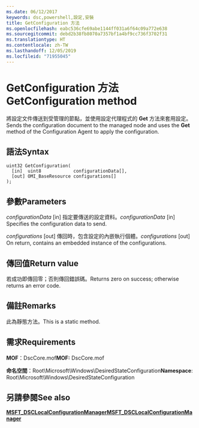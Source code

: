 ```yaml
---
ms.date: 06/12/2017
keywords: dsc,powershell,設定,安裝
title: GetConfiguration 方法
ms.openlocfilehash: eabc536cfe69abe1144ff031a6f64c09a772e638
ms.sourcegitcommit: debd2b38fb8070a7357bf1a4bf9cc736f3702f31
ms.translationtype: HT
ms.contentlocale: zh-TW
ms.lasthandoff: 12/05/2019
ms.locfileid: "71955045"
---
```

# <a name="getconfiguration-method"></a><span data-ttu-id="5ede0-103">GetConfiguration 方法</span><span class="sxs-lookup"><span data-stu-id="5ede0-103">GetConfiguration method</span></span>

<span data-ttu-id="5ede0-104">將設定文件傳送到受管理的節點，並使用設定代理程式的 **Get** 方法來套用設定。</span><span class="sxs-lookup"><span data-stu-id="5ede0-104">Sends the configuration document to the managed node and uses the **Get** method of the Configuration Agent to apply the configuration.</span></span>

## <a name="syntax"></a><span data-ttu-id="5ede0-105">語法</span><span class="sxs-lookup"><span data-stu-id="5ede0-105">Syntax</span></span>

```mof
uint32 GetConfiguration(
  [in]  uint8            configurationData[],
  [out] OMI_BaseResource configurations[]
);
```

## <a name="parameters"></a><span data-ttu-id="5ede0-106">參數</span><span class="sxs-lookup"><span data-stu-id="5ede0-106">Parameters</span></span>

<span data-ttu-id="5ede0-107">*configurationData* \[in\] 指定要傳送的設定資料。</span><span class="sxs-lookup"><span data-stu-id="5ede0-107">*configurationData* \[in\] Specifies the configuration data to send.</span></span>

<span data-ttu-id="5ede0-108">*configurations* \[out\] 傳回時，包含設定的內嵌執行個體。</span><span class="sxs-lookup"><span data-stu-id="5ede0-108">*configurations* \[out\] On return, contains an embedded instance of the configurations.</span></span>

## <a name="return-value"></a><span data-ttu-id="5ede0-109">傳回值</span><span class="sxs-lookup"><span data-stu-id="5ede0-109">Return value</span></span>

<span data-ttu-id="5ede0-110">若成功即傳回零；否則傳回錯誤碼。</span><span class="sxs-lookup"><span data-stu-id="5ede0-110">Returns zero on success; otherwise returns an error code.</span></span>

## <a name="remarks"></a><span data-ttu-id="5ede0-111">備註</span><span class="sxs-lookup"><span data-stu-id="5ede0-111">Remarks</span></span>

<span data-ttu-id="5ede0-112">此為靜態方法。</span><span class="sxs-lookup"><span data-stu-id="5ede0-112">This is a static method.</span></span>

## <a name="requirements"></a><span data-ttu-id="5ede0-113">需求</span><span class="sxs-lookup"><span data-stu-id="5ede0-113">Requirements</span></span>

<span data-ttu-id="5ede0-114">**MOF**：DscCore.mof</span><span class="sxs-lookup"><span data-stu-id="5ede0-114">**MOF:** DscCore.mof</span></span>

<span data-ttu-id="5ede0-115">**命名空間**：Root\Microsoft\Windows\DesiredStateConfiguration</span><span class="sxs-lookup"><span data-stu-id="5ede0-115">**Namespace**: Root\Microsoft\Windows\DesiredStateConfiguration</span></span>

## <a name="see-also"></a><span data-ttu-id="5ede0-116">另請參閱</span><span class="sxs-lookup"><span data-stu-id="5ede0-116">See also</span></span>

[<span data-ttu-id="5ede0-117">**MSFT_DSCLocalConfigurationManager**</span><span class="sxs-lookup"><span data-stu-id="5ede0-117">**MSFT_DSCLocalConfigurationManager**</span></span>](msft-dsclocalconfigurationmanager.md)

